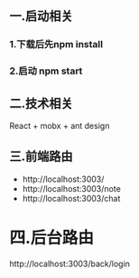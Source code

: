 ## 一.启动相关
### 1.下载后先npm install
### 2.启动 npm start
## 二.技术相关
React + mobx + ant design 
## 三.前端路由
- http://localhost:3003/
- http://localhost:3003/note
- http://localhost:3003/chat
# 四.后台路由
http://localhost:3003/back/login